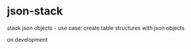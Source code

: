 # json-stack
stack json objects - use case: create table structures with json objects

on development
